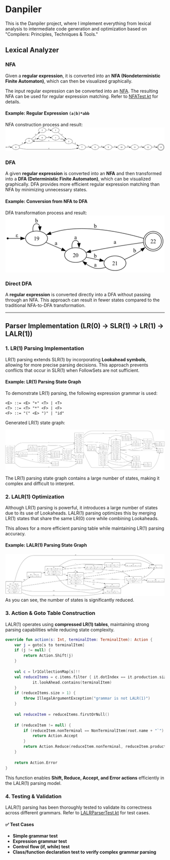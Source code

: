 # Danpiler
This is the Danpiler project, where I implement everything from lexical analysis to intermediate code generation and optimization based on "Compilers: Principles, Techniques & Tools."

## Lexical Analyzer

### NFA
Given a **regular expression**, it is converted into an **NFA (Nondeterministic Finite Automaton)**, which can then be visualized graphically.

The input regular expression can be converted into an [NFA](src/main/kotlin/NFA.kt). The resulting NFA can be used for regular expression matching. Refer to [NFATest.kt](src/test/kotlin/tc/NFATest.kt) for details.

#### Example: Regular Expression `(a|b)*abb`
NFA construction process and result:
![NFA Example](src/test/kotlin/docsimage/nfa_example.png)

### DFA
A given **regular expression** is converted into an **NFA** and then transformed into a **DFA (Deterministic Finite Automaton)**, which can be visualized graphically.
DFA provides more efficient regular expression matching than NFA by minimizing unnecessary states.

#### Example: Conversion from NFA to DFA
DFA transformation process and result:
![DFA Example](src/test/kotlin/docsimage/dfa_example.png)

### Direct DFA
A **regular expression** is converted directly into a DFA without passing through an NFA. This approach can result in fewer states compared to the traditional NFA-to-DFA transformation.

---

## **Parser Implementation (LR(0) → SLR(1) → LR(1) → LALR(1))**

### **1. LR(1) Parsing Implementation**
LR(1) parsing extends SLR(1) by incorporating **Lookahead symbols**, allowing for more precise parsing decisions.
This approach prevents conflicts that occur in SLR(1) when FollowSets are not sufficient.

#### Example: LR(1) Parsing State Graph
To demonstrate LR(1) parsing, the following expression grammar is used:

```
<E> ::= <E> "+" <T> | <T>
<T> ::= <T> "*" <F> | <F>
<F> ::= "(" <E> ")" | "id"
```

Generated LR(1) state graph:

![LR(1) Parsing State Graph](src/test/kotlin/docsimage/lr1_example.png)

The LR(1) parsing state graph contains a large number of states, making it complex and difficult to interpret.

### **2. LALR(1) Optimization**
Although LR(1) parsing is powerful, it introduces a large number of states due to its use of Lookaheads.
LALR(1) parsing optimizes this by merging LR(1) states that share the same LR(0) core while combining Lookaheads.

This allows for a more efficient parsing table while maintaining LR(1) parsing accuracy.

#### Example: LALR(1) Parsing State Graph
![LALR(1) Parsing State Graph](src/test/kotlin/docsimage/lalr_example.png)
As you can see, the number of states is significantly reduced.

### **3. Action & Goto Table Construction**
LALR(1) operates using **compressed LR(1) tables**, maintaining strong parsing capabilities while reducing state complexity.

```kotlin
override fun action(s: Int, terminalItem: TerminalItem): Action {
    var j = goto[s to terminalItem]
    if (j != null) {
        return Action.Shift(j)
    }

    val c = lr1CollectionMap[s]!!
    val reduceItems = c.items.filter { it.dotIndex == it.production.size &&
            it.lookAhead.contains(terminalItem)
    }
    if (reduceItems.size > 1) {
        throw IllegalArgumentException("grammar is not LALR(1)")
    }

    val reduceItem = reduceItems.firstOrNull()

    if (reduceItem != null) {
        if (reduceItem.nonTerminal == NonTerminalItem(root.name + "`") && terminalItem == endTerminalItem) {
            return Action.Accept
        }
        return Action.Reduce(reduceItem.nonTerminal, reduceItem.production)
    }

    return Action.Error
}
```
This function enables **Shift, Reduce, Accept, and Error actions** efficiently in the LALR(1) parsing model.

### **4. Testing & Validation**
LALR(1) parsing has been thoroughly tested to validate its correctness across different grammars.
Refer to [LALRParserTest.kt](src/test/kotlin/tc/LALRParserTest.kt) for test cases.

#### ✅ **Test Cases**
- **Simple grammar test**
- **Expression grammar test**
- **Control flow (if, while) test**
- **Class/function declaration test to verify complex grammar parsing**

